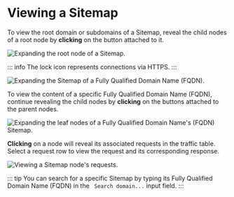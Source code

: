# Viewing a Sitemap

To view the root domain or subdomains of a Sitemap, reveal the child nodes of a root node by **clicking** on the <code><Icon icon="fas fa-chevron-right" /></code> button attached to it.

<img alt="Expanding the root node of a Sitemap." src="/_images/sitemap_root.png" center>

::: info
The lock icon <code><Icon icon="fas fa-lock" /></code>
 represents connections via HTTPS.
:::

<img alt="Expanding the Sitemap of a Fully Qualified Domain Name (FQDN)." src="/_images/sitemap_expand.png" center>

To view the content of a specific Fully Qualified Domain Name (FQDN), continue revealing the child nodes by **clicking** on the <code><Icon icon="fas fa-chevron-right" /></code> buttons attached to the parent nodes.

<img alt="Expanding the leaf nodes of a Fully Qualified Domain Name's (FQDN) Sitemap." src="/_images/sitemap_leaves.png" center>

**Clicking** on a node will reveal its associated requests in the traffic table. Select a request row to view the request and its corresponding response.

<img alt="Viewing a Sitemap node's requests." src="/_images/sitemap_requests.png" center>

::: tip
You can search for a specific Sitemap by typing its Fully Qualified Domain Name (FQDN) in the <code><Icon icon="fas fa-magnifying-glass" /> Search domain...</code> input field.
:::
